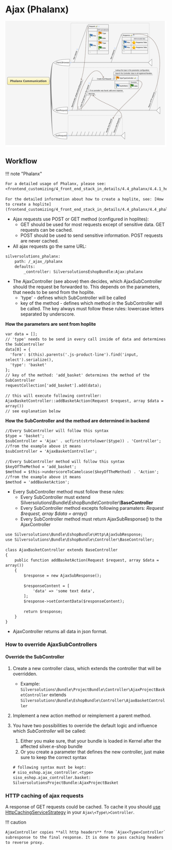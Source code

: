 # Ajax (Phalanx)

![](img/ajax_1.png)

## Workflow

!!! note "Phalanx"

    For a detailed usage of Phalanx, please see: <frontend_customizing/4_front_end_stack_in_details/4.4_phalanx/4.4.1_how_to_create_hoplite/4.4.1_how_to_create_a_hoplite.md>

    For the detailed information about how to create a hoplite, see: [How to create a hoplite](frontend_customizing/4_front_end_stack_in_details/4.4_phalanx/4.4_phalanx.md).

- Ajax requests use POST or GET method (configured in hoplites):
  - GET should be used for most requests except of sensitive data. GET requests can be cached.
  - POST should be used to send sensitive information. POST requests are never cached.
- All ajax requests go the same URL:

``` 
silversolutions_phalanx:
    path: /_ajax_/phalanx
    defaults:
        _controller: SilversolutionsEshopBundle:Ajax:phalanx
```

- The AjaxController (see above) then decides, which AjaxSubController should the request be forwarded to. This depends on the parameters, that needs to be send from the hoplite.  
  - 'type' - defines which SubController will be called
  - key of the method - defines which method in the SubController will be called. The key always must follow these rules: lowercase letters separated by underscore.

**How the parameters are sent from hoplite**

``` 
var data = [];
// 'type' needs to be send in every call inside of data and determines the SubController
data[0] = {
  'form': $(this).parents('.js-product-line').find('input, select').serialize(),
  'type': 'basket'
};
// key of the method: 'add_basket' determines the method of the SubController
requestCollection['add_basket'].add(data);

// this will execute following controller: AjaxBasketController::addBasketAction(Request $request, array $data = array())
// see explanation below
```

**How the SubController and the method are determined in backend**

``` 
//Every SubController will follow this syntax
$type = 'basket';
$subController = 'Ajax' . ucfirst(strtolower($type)) . 'Controller'; 
//from the example above it means
$subController = 'AjaxBasketController';

//Every SubController method will follow this syntax
$keyOfTheMethod = 'add_basket';
$method = $this->underscoreToCamelcase($keyOfTheMethod) . 'Action';
//from the example above it means
$method = 'addBasketAction';
```

- Every SubController method must follow these rules:
  - Every SubController must extend Silversolutions\\Bundle\\EshopBundle\\Controller\\**BaseController**
  - Every SubController method excepts following paramaters: *Request $request, array $data = array()*
  - Every SubController method must return AjaxSubResponse() to the AjaxController  

``` 
use Silversolutions\Bundle\EshopBundle\Http\AjaxSubResponse;
use Silversolutions\Bundle\EshopBundle\Controller\BaseController;

class AjaxBasketController extends BaseController
{
    public function addBasketAction(Request $request, array $data = array())
    {
        $response = new AjaxSubResponse();   

        $responseContent = [
            'data' => 'some text data',        
        ];
        $response->setContentData($responseContent);

        return $response;
    }
}
```

- AjaxController returns all data in json format.

### How to override AjaxSubControllers

#### Override the SubController

1.  Create a new controller class, which extends the controller that will be overridden.
    - Example: `Silversolutions\Bundle\ProjectBundle\Controller\AjaxProjectBasketController` extends `Silversolutions\Bundle\EshopBundle\Controller\AjaxBasketController`
2.  Implement a new action method or reimplement a parent method.
3.  You have two possibilities to override the default logic and influence which *SubController* will be called:  
    1.  Either you make sure, that your bundle is loaded in Kernel after the affected silver.e-shop bundle
    2.  Or you create a parameter that defines the new controller, just make sure to keep the correct syntax

    ``` 
    # following syntax must be kept:
    # siso_eshop.ajax_controller.<type>
    siso_eshop.ajax_controller.basket: SilversolutionsProjectBundle:AjaxProjectBasket
    ```

### HTTP caching of ajax requests

A response of GET requests could be cached. To cache it you should [use HttpCachingServiceStrategy](../guide/cache/content_cache_refresh/http_caching.md) in your `Ajax\<Type\>Controller`.

!!! caution

    AjaxController copies **all http headers** from `Ajax<Type>Controller` subresponse to the final response. It is done to pass caching headers to reverse proxy.
